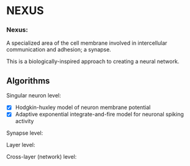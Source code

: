 # NEXUS

### Nexus: 
A specialized area of the cell membrane involved in intercellular communication and adhesion; a synapse.

This is a biologically-inspired approach to creating a neural network.

## Algorithms
Singular neuron level:

- [x] Hodgkin-huxley model of neuron membrane potential
- [x] Adaptive exponential integrate-and-fire model for neuronal spiking activity

Synapse level:

Layer level:

Cross-layer (network) level:

